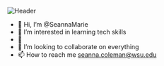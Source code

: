 ![Header](https://github.com/SeannaMarie/SeannaMarie/assets/83549039/3aeaba6b-2590-4661-859b-3f0775915cc7)

- 👋 Hi, I’m @SeannaMarie
- 👀 I’m interested in learning tech skills
- 🌱 
- 💞️ I’m looking to collaborate on everything
- 📫 How to reach me seanna.coleman@wsu.edu

<!---
SeannaMarie/SeannaMarie is a ✨ special ✨ repository because its `README.md` (this file) appears on your GitHub profile.
You can click the Preview link to take a look at your changes.
--->

